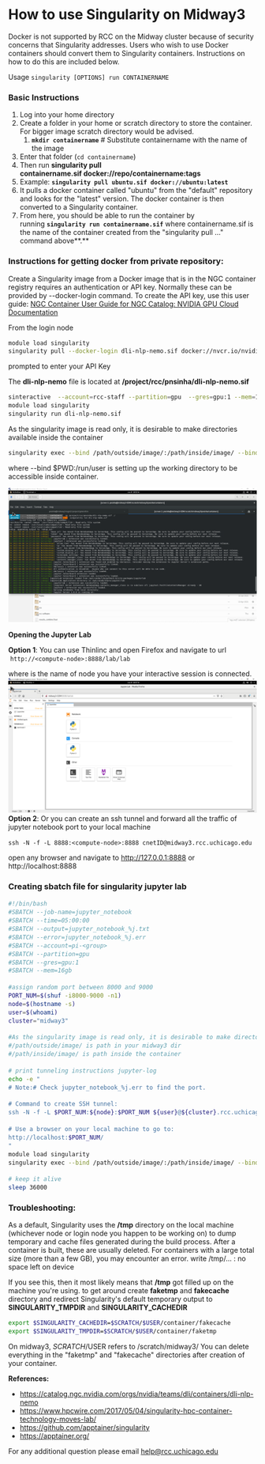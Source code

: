 # How to use Singularity on Midway3


Docker is not supported by RCC on the Midway cluster because of security concerns that Singularity addresses. Users who wish to use Docker containers should convert them to Singularity containers. Instructions on how to do this are included below.

Usage `singularity [OPTIONS] run CONTAINERNAME`

### **Basic Instructions**

1. Log into your home directory
2. Create a folder in your home or scratch directory to store the container. For bigger image scratch directory would be advised.
    1. **`mkdir containername`** # Substitute containername with the name of the image
3. Enter that folder (`cd containername`)
4. Then run **singularity pull containername.sif docker://repo/containername:tags**
5. Example: **`singularity pull ubuntu.sif docker://ubuntu:latest`**
6. It pulls a docker container called "ubuntu" from the "default" repository and looks for the "latest" version. The docker container is then converted to a Singularity container.
7. From here, you should be able to run the container by running **`singularity run containername.sif`** where containername.sif is the name of the container created from the "singularity pull ..." command above**.**

### **Instructions for getting docker from private repository:**

Create a Singularity image from a Docker image that is in the NGC container registry requires an authentication or API key. Normally these can be provided by --docker-login command. To create the API key, use this user guide: [NGC Container User Guide for NGC Catalog: NVIDIA GPU Cloud Documentation](https://docs.nvidia.com/ngc/ngc-catalog-user-guide/index.html)

From the login node

```bash
module load singularity
singularity pull --docker-login dli-nlp-nemo.sif docker://nvcr.io/nvidia/dli/dli-nlp-nemo:v3-nemo1.0.1
```

prompted to enter your API Key

The **dli-nlp-nemo** file is located at **/project/rcc/pnsinha/dli-nlp-nemo.sif**

```bash
sinteractive  --account=rcc-staff --partition=gpu  --gres=gpu:1 --mem=16gb
module load singularity
singularity run dli-nlp-nemo.sif
```
As the singularity image is read only, it is desirable to make directories available inside the container

```bash
singularity exec --bind /path/outside/image/:/path/inside/image/ --bind $PWD:/run/user dli-nlp-nemo.sif
```
where 
--bind $PWD:/run/user is setting up the working directory to be accessible inside container.

![](images/run.png)

**Opening the Jupyter Lab**

**Option 1**: You can use Thinlinc and open Firefox and navigate to url  `http://<compute-node>:8888/lab/lab`

where <compute-node> is the name of node you have your interactive session is connected. 
![](images/jlab.png)
**Option 2**: Or you can create an ssh tunnel and forward all the traffic of jupyter notebook port to your local machine

`ssh -N -f -L 8888:<compute-node>:8888 cnetID@midway3.rcc.uchicago.edu`

open any browser and navigate to http://127.0.0.1:8888 or http://localhost:8888


### Creating sbatch file for singularity jupyter lab

```bash
#!/bin/bash
#SBATCH --job-name=jupyter_notebook
#SBATCH --time=05:00:00
#SBATCH --output=jupyter_notebook_%j.txt
#SBATCH --error=jupyter_notebook_%j.err
#SBATCH --account=pi-<group>
#SBATCH --partition=gpu  
#SBATCH --gres=gpu:1
#SBATCH --mem=16gb

#assign random port between 8000 and 9000
PORT_NUM=$(shuf -i8000-9000 -n1)
node=$(hostname -s)
user=$(whoami)
cluster="midway3"

#As the singularity image is read only, it is desirable to make directories available inside the container
#/path/outside/image/ is path in your midway3 dir
#/path/inside/image/ is path inside the container

# print tunneling instructions jupyter-log
echo -e "
# Note:# Check jupyter_notebook_%j.err to find the port.

# Command to create SSH tunnel:
ssh -N -f -L $PORT_NUM:${node}:$PORT_NUM ${user}@${cluster}.rcc.uchicago.edu

# Use a browser on your local machine to go to:
http://localhost:$PORT_NUM/
"
module load singularity
singularity exec --bind /path/outside/image/:/path/inside/image/ --bind $PWD:/run/user dli-nlp-nemo.sif jupyter lab --no-browser --ip=${node} --port=$PORT_NUM

# keep it alive
sleep 36000
```

### Troubleshooting:

As a default, Singularity uses the **/tmp** directory on the local machine (whichever node or login node you happen to be working on) to dump temporary and cache files generated during the build process. After a container is built, these are usually deleted. For containers with a large total size (more than a few GB), you may encounter an error. write /tmp/... : no space left on device

If you see this, then it most likely means that **/tmp** got filled up on the machine you're using. to get around create **faketmp** and **fakecache** directory and redirect Singularity's default temporary output to **SINGULARITY_TMPDIR** and **SINGULARITY_CACHEDIR**

```bash
export $SINGULARITY_CACHEDIR=$SCRATCH/$USER/container/fakecache
export $SINGULARITY_TMPDIR=$SCRATCH/$USER/container/faketmp
```
On midway3, $SCRATCH/$USER refers to /scratch/midway3/<cnetid>
You can delete everything in the "faketmp" and "fakecache" directories after creation of your container.


**References:** 
* https://catalog.ngc.nvidia.com/orgs/nvidia/teams/dli/containers/dli-nlp-nemo
* https://www.hpcwire.com/2017/05/04/singularity-hpc-container-technology-moves-lab/
* https://github.com/apptainer/singularity
* https://apptainer.org/

For any additional question please email help@rcc.uchicago.edu
